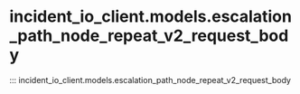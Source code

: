 # incident_io_client.models.escalation_path_node_repeat_v2_request_body

::: incident_io_client.models.escalation_path_node_repeat_v2_request_body
